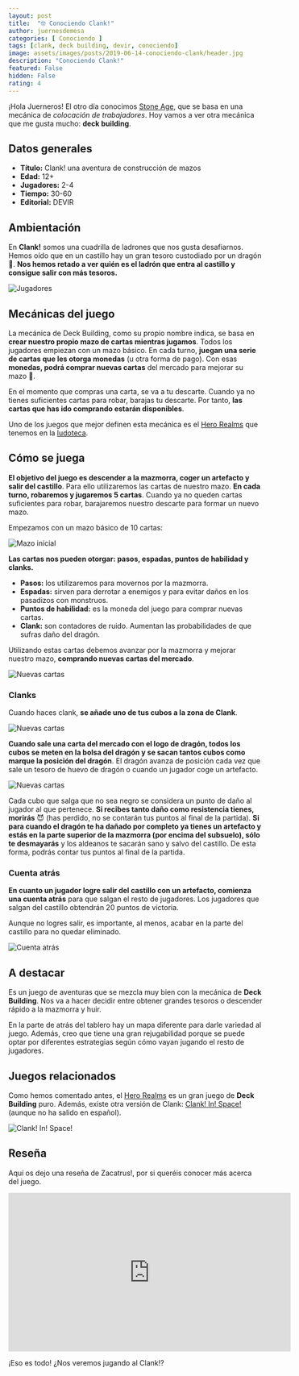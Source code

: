 ```yaml
---
layout: post
title:  "🤓 Conociendo Clank!"
author: juernesdemesa
categories: [ Conociendo ]
tags: [clank, deck building, devir, conociendo]
image: assets/images/posts/2019-06-14-conociendo-clank/header.jpg
description: "Conociendo Clank!"
featured: False
hidden: False
rating: 4
---
```


¡Hola Juerneros! El otro día conocimos [Stone Age](/conociendo-stone-age), que se basa en una mecánica de *colocación de trabajadores*. Hoy vamos a ver otra mecánica que me gusta mucho: **deck building**.

## Datos generales

* **Título:** Clank! una aventura de construcción de mazos
* **Edad:** 12+
* **Jugadores:** 2-4
* **Tiempo:** 30-60
* **Editorial:** DEVIR

## Ambientación

En **Clank!** somos una cuadrilla de ladrones que nos gusta desafiarnos. Hemos oído que en un castillo hay un gran tesoro custodiado por un dragón 🐲. **Nos hemos retado a ver quién es el ladrón que entra al castillo y consigue salir con más tesoros.**

![Jugadores](/assets/images/posts/2019-06-14-conociendo-clank/header.jpg)

## Mecánicas del juego

La mecánica de Deck Building, como su propio nombre indica, se basa en **crear nuestro propio mazo de cartas mientras jugamos**. Todos los jugadores empiezan con un mazo básico. En cada turno, **juegan una serie de cartas que les otorga monedas** (u otra forma de pago). Con esas **monedas, podrá comprar nuevas cartas** del mercado para mejorar su mazo 🎴.

En el momento que compras una carta, se va a tu descarte. Cuando ya no tienes suficientes cartas para robar, barajas tu descarte. Por tanto, **las cartas que has ido comprando estarán disponibles**. 

Uno de los juegos que mejor definen esta mecánica es el [Hero Realms](https://boardgamegeek.com/boardgame/198994/hero-realms) que tenemos en la [ludoteca](/ludoteca).

## Cómo se juega

**El objetivo del juego es descender a la mazmorra, coger un artefacto y salir del castillo**. Para ello utilizaremos las cartas de nuestro mazo. **En cada turno, robaremos y jugaremos 5 cartas**. Cuando ya no queden cartas suficientes para robar, barajaremos nuestro descarte para formar un nuevo mazo.

Empezamos con un mazo básico de 10 cartas:

![Mazo inicial](/assets/images/posts/2019-06-14-conociendo-clank/initial.jpg)

**Las cartas nos pueden otorgar: pasos, espadas, puntos de habilidad y clanks.**

* **Pasos:** los utilizaremos para movernos por la mazmorra.
* **Espadas:** sirven para derrotar a enemigos y para evitar daños en los pasadizos con monstruos.
* **Puntos de habilidad:** es la moneda del juego para comprar nuevas cartas.
* **Clank:** son contadores de ruido. Aumentan las probabilidades de que sufras daño del dragón.

Utilizando estas cartas debemos avanzar por la mazmorra y mejorar nuestro mazo, **comprando nuevas cartas del mercado**.

![Nuevas cartas](/assets/images/posts/2019-06-14-conociendo-clank/new-cards.jpg)

### Clanks

Cuando haces clank, **se añade uno de tus cubos a la zona de Clank**. 

![Nuevas cartas](/assets/images/posts/2019-06-14-conociendo-clank/clank.jpg)

**Cuando sale una carta del mercado con el logo de dragón, todos los cubos se meten en la bolsa del dragón y se sacan tantos cubos como marque la posición del dragón**. El dragón avanza de posición cada vez que sale un tesoro de huevo de dragón o cuando un jugador coge un artefacto.

![Nuevas cartas](/assets/images/posts/2019-06-14-conociendo-clank/dragon.jpg)

Cada cubo que salga que no sea negro se considera un punto de daño al jugador al que pertenece. **Si recibes tanto daño como resistencia tienes, morirás** 😈 (has perdido, no se contarán tus puntos al final de la partida). **Si para cuando el dragón te ha dañado por completo ya tienes un artefacto y estás en la parte superior de la mazmorra (por encima del subsuelo), sólo te desmayarás** y los aldeanos te sacarán sano y salvo del castillo. De esta forma, podrás contar tus puntos al final de la partida.

### Cuenta atrás

**En cuanto un jugador logre salir del castillo con un artefacto, comienza una cuenta atrás** para que salgan el resto de jugadores. Los jugadores que salgan del castillo obtendrán 20 puntos de victoria.

Aunque no logres salir, es importante, al menos, acabar en la parte del castillo para no quedar eliminado.

![Cuenta atrás](/assets/images/posts/2019-06-14-conociendo-clank/countdown.jpg)

## A destacar

Es un juego de aventuras que se mezcla muy bien con la mecánica de **Deck Building**. Nos va a hacer decidir entre obtener grandes tesoros o descender rápido a la mazmorra y huir. 

En la parte de atrás del tablero hay un mapa diferente para darle variedad al juego. Además, creo que tiene una gran rejugabilidad porque se puede optar por diferentes estrategias según cómo vayan jugando el resto de jugadores.

## Juegos relacionados

Como hemos comentado antes, el [Hero Realms](https://boardgamegeek.com/boardgame/198994/hero-realms) es un gran juego de **Deck Building** puro. Además, existe otra versión de Clank: [Clank! In! Space!](https://boardgamegeek.com/boardgame/233371/clank-space) (aunque no ha salido en español).

![Clank! In! Space!](/assets/images/posts/2019-06-14-conociendo-clank/in-space.png)


## Reseña

Aquí os dejo una reseña de Zacatrus!, por si queréis conocer más acerca del juego.

<iframe width="560" height="315" src="https://www.youtube.com/embed/dm81KFe7Udw" frameborder="0" allow="accelerometer; autoplay; encrypted-media; gyroscope; picture-in-picture" allowfullscreen></iframe>

¡Eso es todo! ¿Nos veremos jugando al Clank!? 